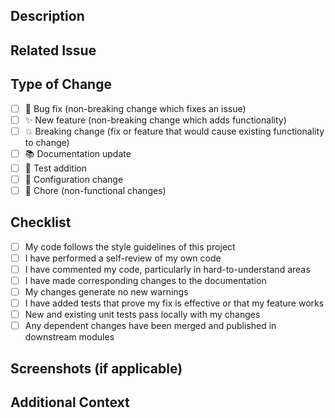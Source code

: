 <!-- Thanks for contributing to DAPPR! Please take a moment to fill out this template. -->

## Description
<!-- A clear and concise description of what this pull request does. -->

## Related Issue
<!-- If this PR is related to an issue, reference it here. Use the format: Fixes #123 -->

## Type of Change
<!-- Mark with an `x` all the checkboxes that apply (like `[x]`). -->
- [ ] 🐛 Bug fix (non-breaking change which fixes an issue)
- [ ] ✨ New feature (non-breaking change which adds functionality)
- [ ] 💥 Breaking change (fix or feature that would cause existing functionality to change)
- [ ] 📚 Documentation update
- [ ] 🧪 Test addition
- [ ] 🔧 Configuration change
- [ ] 🧹 Chore (non-functional changes)

## Checklist
- [ ] My code follows the style guidelines of this project
- [ ] I have performed a self-review of my own code
- [ ] I have commented my code, particularly in hard-to-understand areas
- [ ] I have made corresponding changes to the documentation
- [ ] My changes generate no new warnings
- [ ] I have added tests that prove my fix is effective or that my feature works
- [ ] New and existing unit tests pass locally with my changes
- [ ] Any dependent changes have been merged and published in downstream modules

## Screenshots (if applicable)
<!-- Add screenshots to help explain your changes. -->

## Additional Context
<!-- Add any other context about the pull request here. -->
